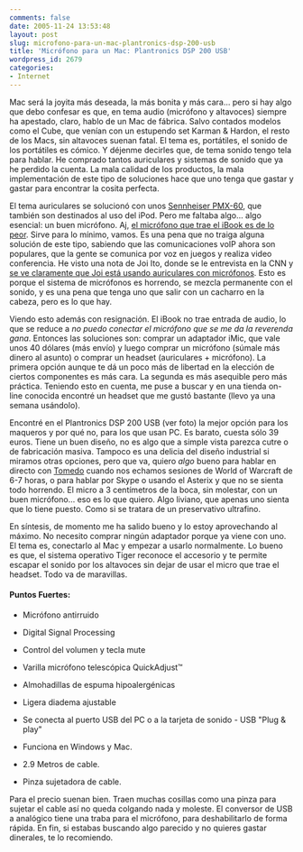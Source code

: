 ```yaml
---
comments: false
date: 2005-11-24 13:53:48
layout: post
slug: microfono-para-un-mac-plantronics-dsp-200-usb
title: 'Micrófono para un Mac: Plantronics DSP 200 USB'
wordpress_id: 2679
categories:
- Internet
---
```


Mac será la joyita más deseada, la más bonita y más cara… pero si hay algo que debo confesar es que, en tema audio (micrófono y altavoces) siempre ha apestado, claro, hablo de un Mac de fábrica. Salvo contados modelos como el Cube, que venían con un estupendo set Karman & Hardon, el resto de los Macs, sin altavoces suenan fatal. El tema es, portátiles, el sonido de los portátiles es cómico. Y déjenme decirles que, de tema sonido tengo tela para hablar. He comprado tantos auriculares y sistemas de sonido que ya he perdido la cuenta. La mala calidad de los productos, la mala implementación de este tipo de soluciones hace que uno tenga que gastar y gastar para encontrar la cosita perfecta.





El tema auriculares se solucionó con unos [Sennheiser PMX-60](http://www.sennheiserusa.com/newsite/productdetail.asp?transid=004917), que también son destinados al uso del iPod. Pero me faltaba algo… algo esencial: un buen micrófono. Aj, [el micrófono que trae el iBook es de lo peor](/images/microfonoibook.gif). Sirve para lo mínimo, vamos. Es una pena que no traiga alguna solución de este tipo, sabiendo que las comunicaciones voIP ahora son populares, que la gente se comunica por voz en juegos y realiza video conferencia. He visto una nota de Joi Ito, donde se le entrevista en la CNN y [se ve claramente que Joi está usando auriculares con micrófonos](http://joi.ito.com/archives/2005/08/09/just_ichat_aved_to_the_situation_room.html). Esto es porque el sistema de micrófonos es horrendo, se mezcla permanente con el sonido, y es una pena que tenga uno que salir con un cacharro en la cabeza, pero es lo que hay.





Viendo esto además con resignación. El iBook no trae entrada de audio, lo que se reduce a _no puedo conectar el micrófono que se me da la reverenda gana_. Entonces las soluciones son: comprar un adaptador iMic, que vale unos 40 dólares (más envío) y luego comprar un micrófono (súmale más dinero al asunto) o comprar un headset (auriculares + micrófono). La primera opción aunque te dá un poco más de libertad en la elección de ciertos componentes es más cara. La segunda es más asequible pero más práctica. Teniendo esto en cuenta, me puse a buscar y en una tienda on-line conocida encontré un headset que me gustó bastante (llevo ya una semana usándolo).





Encontré en el Plantronics DSP 200 USB (ver foto)  la mejor opción para los maqueros y por qué no, para los que usan PC. Es barato, cuesta sólo 39 euros. Tiene un buen diseño, no es algo que a simple vista parezca cutre o de fabricación masiva. Tampoco es una delicia del diseño industrial si miramos otras opciones, pero que va, quiero _algo_ bueno para hablar en directo con [Tomedo](http://www.tomedo.net) cuando nos echamos sesiones de World of Warcraft de 6-7 horas, o para hablar por Skype o usando el Asterix y que no se sienta todo horrendo. El micro a 3 centímetros de la boca, sin molestar, con un buen micrófono… eso es lo que quiero. Algo liviano, que apenas uno sienta que lo tiene puesto. Como si se tratara de un preservativo ultrafino.





En síntesis, de momento me ha salido bueno y lo estoy aprovechando al máximo. No necesito comprar ningún adaptador porque ya viene con uno. El tema es, conectarlo al Mac y empezar a usarlo normalmente. Lo bueno es que, el sistema operativo Tiger reconoce el accesorio y te permite escapar el sonido por los altavoces sin dejar de usar el micro que trae el headset. Todo va de maravillas.





#### Puntos Fuertes:







  * Micrófono antirruido


  * Digital Signal Processing


  * Control del volumen y tecla mute


  * Varilla micrófono telescópica QuickAdjust™


  * Almohadillas de espuma hipoalergénicas


  * Ligera diadema ajustable


  * Se conecta al puerto USB del PC o a la tarjeta de sonido - USB "Plug & play"


  * Funciona en Windows y Mac.


  * 2.9 Metros de cable.


  * Pinza sujetadora de cable.





Para el precio suenan bien. Traen muchas cosillas como una pinza para sujetar el cable así no queda colgando nada y moleste. El conversor de USB a analógico tiene una traba para el micrófono, para deshabilitarlo de forma rápida. En fin, si estabas buscando algo parecido y no quieres gastar dinerales, te lo recomiendo.
